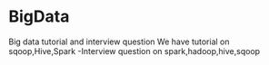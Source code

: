 # BigData
Big data tutorial and interview question
We have tutorial on sqoop,Hive,Spark
-Interview question on spark,hadoop,hive,sqoop
